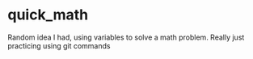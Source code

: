 # quick_math
Random idea I had, using variables to solve a math problem. Really just practicing using git commands
